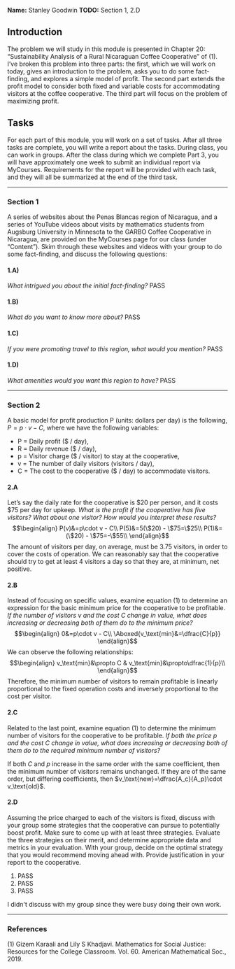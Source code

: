 **Name:** Stanley Goodwin
**TODO:** Section 1, 2.D
## Introduction
The problem we will study in this module is presented in Chapter 20: “Sustainability Analysis of a Rural Nicaraguan Coffee Cooperative” of (1). I’ve broken this problem into three parts: the first, which we will work on today, gives an introduction to the problem, asks you to do some fact-finding, and explores a simple model of profit. The second part extends the profit model to consider both fixed and variable costs for accommodating visitors at the coffee cooperative. The third part will focus on the problem of maximizing profit.

## Tasks  
For each part of this module, you will work on a set of tasks. After all three tasks are complete, you will write a report about the tasks. During class, you can work in groups. After the class during which we complete Part 3, you will have approximately one week to submit an individual report via MyCourses. Requirements for the report will be provided with each task, and they will all be summarized at the end of the third task.

---
### Section 1
A series of websites about the Penas Blancas region of Nicaragua, and a series of YouTube videos about visits by mathematics students from Augsburg University in Minnesota to the GARBO Coffee Cooperative in Nicaragua, are provided on the MyCourses page for our class (under “Content”). Skim through these websites and videos with your group to do some fact-finding, and discuss the following questions:
#### 1.A)
*What intrigued you about the initial fact-finding?*
PASS
#### 1.B)
*What do you want to know more about?*
PASS
#### 1.C)
*If you were promoting travel to this region, what would you mention?*
PASS
#### 1.D)
*What amenities would you want this region to have?*
PASS

---
### Section 2
A basic model for profit production P (units: dollars per day) is the following, $P=p\cdot v-C$, where we have the following variables:
 - P = Daily profit ($ / day),  
 - R = Daily revenue ($ / day),  
 - p = Visitor charge ($ / visitor) to stay at the cooperative,  
 - v = The number of daily visitors (visitors / day),  
 - C = The cost to the cooperative ($ / day) to accommodate visitors. 
#### 2.A
Let’s say the daily rate for the cooperative is $20 per person, and it costs $75 per day for upkeep. *What is the profit if the cooperative has five visitors? What about one visitor? How would you interpret these results?*
$$\begin{align}
P(v)&=p\cdot v - C\\
P(5)&=5(\$20) - \$75=\$25\\
P(1)&=(\$20) - \$75=-\$55\\
\end{align}$$
The amount of visitors per day, on average, must be $3.75$ visitors, in order to cover the costs of operation. We can reasonably say that the cooperative should try to get at least 4 visitors a day so that they are, at minimum, net positive.
#### 2.B
Instead of focusing on specific values, examine equation (1) to determine an expression for the basic minimum price for the cooperative to be profitable. *If the number of visitors v and the cost C change in value, what does increasing or decreasing both of them do to the minimum price?*
$$\begin{align}
0&=p\cdot v - C\\
\Aboxed{v_\text{min}&=\dfrac{C}{p}}
\end{align}$$
We can observe the following relationships:
$$\begin{align}
v_\text{min}&\propto C & v_\text{min}&\propto\dfrac{1}{p}\\
\end{align}$$
Therefore, the minimum number of visitors to remain profitable is linearly proportional to the fixed operation costs and inversely proportional to the cost per visitor.
#### 2.C
Related to the last point, examine equation (1) to determine the minimum number of visitors for the cooperative to be profitable. *If both the price p and the cost C change in value, what does increasing or decreasing both of them do to the required minimum number of visitors?*

If both $C$ and $p$ increase in the same order with the same coefficient, then the minimum number of visitors remains unchanged. If they are of the same order, but differing coefficients, then $v_\text{new}=\dfrac{A_c}{A_p}\cdot v_\text{old}$.
#### 2.D
Assuming the price charged to each of the visitors is fixed, discuss with your group some strategies that the cooperative can pursue to potentially boost profit. Make sure to come up with at least three strategies. Evaluate the three strategies on their merit, and determine appropriate data and metrics in your evaluation. With your group, decide on the optimal strategy that you would recommend moving ahead with. Provide justification in your report to the cooperative.

1. PASS
2. PASS
3. PASS

I didn't discuss with my group since they were busy doing their own work.

---
### References  
(1) Gizem Karaali and Lily S Khadjavi. Mathematics for Social Justice: Resources for the College Classroom. Vol. 60. American Mathematical Soc., 2019.